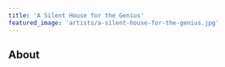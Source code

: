 ```yaml
---
title: 'A Silent House for the Genius'
featured_image: 'artists/a-silent-house-for-the-genius.jpg'
---
```


## About


